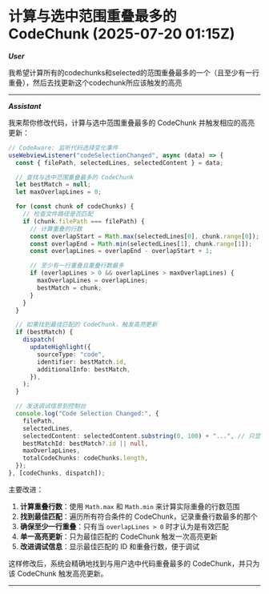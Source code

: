 <!-- Generated by SpecStory -->

# 计算与选中范围重叠最多的 CodeChunk (2025-07-20 01:15Z)

_**User**_

我希望计算所有的codechunks和selected的范围重叠最多的一个（且至少有一行重叠），然后去找更新这个codechunk所应该触发的高亮

---

_**Assistant**_

我来帮你修改代码，计算与选中范围重叠最多的 CodeChunk 并触发相应的高亮更新：

````typescript
// CodeAware: 监听代码选择变化事件
useWebviewListener("codeSelectionChanged", async (data) => {
  const { filePath, selectedLines, selectedContent } = data;

  // 查找与选中范围重叠最多的 CodeChunk
  let bestMatch = null;
  let maxOverlapLines = 0;

  for (const chunk of codeChunks) {
    // 检查文件路径是否匹配
    if (chunk.filePath === filePath) {
      // 计算重叠的行数
      const overlapStart = Math.max(selectedLines[0], chunk.range[0]);
      const overlapEnd = Math.min(selectedLines[1], chunk.range[1]);
      const overlapLines = overlapEnd - overlapStart + 1;

      // 至少有一行重叠且重叠行数最多
      if (overlapLines > 0 && overlapLines > maxOverlapLines) {
        maxOverlapLines = overlapLines;
        bestMatch = chunk;
      }
    }
  }

  // 如果找到最佳匹配的 CodeChunk，触发高亮更新
  if (bestMatch) {
    dispatch(
      updateHighlight({
        sourceType: "code",
        identifier: bestMatch.id,
        additionalInfo: bestMatch,
      }),
    );
  }

  // 发送调试信息到控制台
  console.log("Code Selection Changed:", {
    filePath,
    selectedLines,
    selectedContent: selectedContent.substring(0, 100) + "...", // 只显示前100个字符
    bestMatchId: bestMatch?.id || null,
    maxOverlapLines,
    totalCodeChunks: codeChunks.length,
  });
}, [codeChunks, dispatch]);
````

主要改进：

1. **计算重叠行数**：使用 `Math.max` 和 `Math.min` 来计算实际重叠的行数范围
2. **找到最佳匹配**：遍历所有符合条件的 CodeChunk，记录重叠行数最多的那个
3. **确保至少一行重叠**：只有当 `overlapLines > 0` 时才认为是有效匹配
4. **单一高亮更新**：只为最佳匹配的 CodeChunk 触发一次高亮更新
5. **改进调试信息**：显示最佳匹配的 ID 和重叠行数，便于调试

这样修改后，系统会精确地找到与用户选中代码重叠最多的 CodeChunk，并只为该 CodeChunk 触发高亮更新。

---

